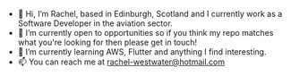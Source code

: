 - 👋 Hi, I’m Rachel, based in Edinburgh, Scotland and I currently work as a Software Developer in the aviation sector. 
- 👀 I’m currently open to opportunities so if you think my repo matches what you're looking for then please get in touch!
- 🌱 I’m currently learning AWS, Flutter and anything I find interesting.
- 📫 You can reach me at rachel-westwater@hotmail.com

<!---
rwestwater/rwestwater is a ✨ special ✨ repository because its `README.md` (this file) appears on your GitHub profile.
You can click the Preview link to take a look at your changes.
--->

